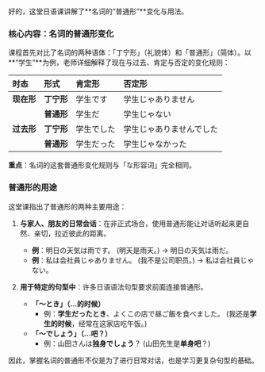 </br>

好的，这堂日语课讲解了**名词的“普通形”**变化与用法。

### **核心内容：名词的普通形变化**

课程首先对比了名词的两种语体：「丁宁形」（礼貌体）和「普通形」（简体）。以**“学生”**为例，老师详细解释了现在与过去、肯定与否定的变化规则：

| 时态 | 形式 | 肯定形 | 否定形 |
| :--- | :--- | :--- | :--- |
| **现在形** | **丁宁形** | 学生です | 学生じゃありません |
| | **普通形** | 学生だ | 学生じゃない |
| **过去形** | **丁宁形** | 学生でした | 学生じゃありませんでした |
| | **普通形** | 学生だった | 学生じゃなかった |

**重点**：名词的这套普通形变化规则与「な形容词」完全相同。

### **普通形的用途**

这堂课指出了普通形的两种主要用途：

1.  **与家人、朋友的日常会话**：在非正式场合，使用普通形能让对话听起来更自然、亲切，拉近彼此的距离。
    *   **例**：明日の天気は雨です。 (明天是雨天。) → 明日の天気は雨だ。
    *   **例**：私は会社員じゃありません。 (我不是公司职员。) → 私は会社員じゃない。

2.  **用于特定的句型中**：许多日语语法句型要求前面连接普通形。
    *   **「～とき」（...的时候）**
        *   例：**学生だったとき**、よくこの店で昼ご飯を食べました。 (我还是**学生的时候**，经常在这家店吃午饭。)
    *   **「～でしょう」（...吧？）**
        *   例：山田さんは**独身でしょう**？ (山田先生是**单身吧**？)

因此，掌握名词的普通形不仅是为了进行日常对话，也是学习更复杂句型的基础。
</br>
